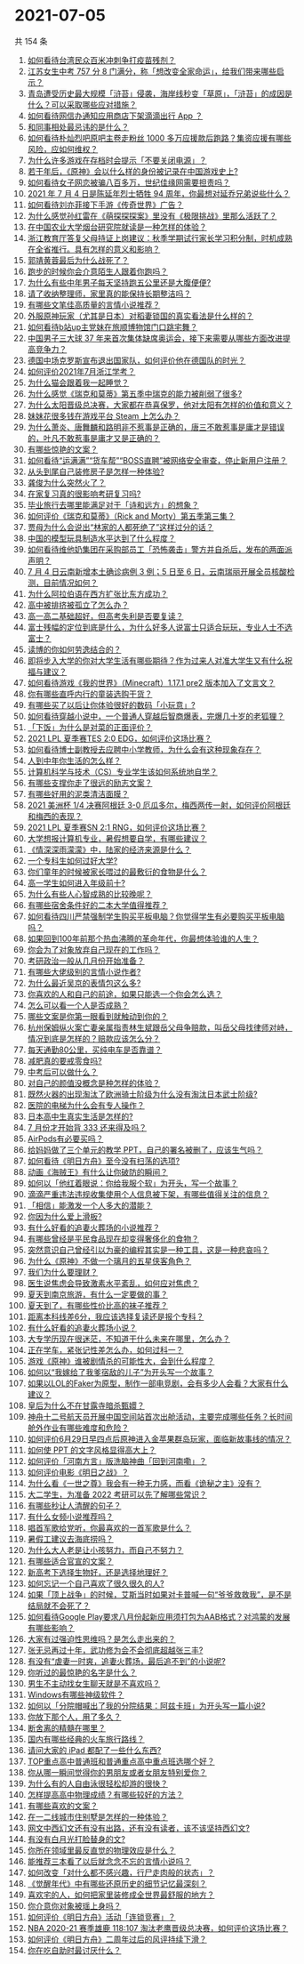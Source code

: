 # 2021-07-05

共 154 条

<!-- BEGIN -->
<!-- 最后更新时间 Mon Jul 05 2021 17:01:32 GMT+0800 (China Standard Time) -->

1. [如何看待台湾民众百米冲刺争打疫苗残剂？](https://www.zhihu.com/question/469960214)
2. [江苏女生中考 757 分 8
   门满分，称「想改变全家命运」，给我们带来哪些启示？](https://www.zhihu.com/question/470149393)
3. [青岛遭受历史最大规模「浒苔」侵袭，海岸线秒变「草原」，「浒苔」的成因是什么？可以采取哪些应对措施？](https://www.zhihu.com/question/468731794)
4. [如何看待网信办通知应用商店下架滴滴出行 App ？](https://www.zhihu.com/question/470015739)
5. [和同事相处最忌讳的是什么？](https://www.zhihu.com/question/294492493)
6. [如何看待朴灿烈吧原吧主卷走粉丝 1000
   多万应援款后跑路？集资应援有哪些风险，应如何维权？](https://www.zhihu.com/question/469617778)
7. [为什么许多游戏在存档时会提示「不要关闭电源」？](https://www.zhihu.com/question/469514688)
8. [若干年后，《原神》会以什么样的身份被记录在中国游戏史上?](https://www.zhihu.com/question/469448582)
9. [如何看待女子网恋被骗八百多万，世纪佳缘网需要担责吗？](https://www.zhihu.com/question/470130941)
10. [2021 年 7 月 4 日是陈延年烈士牺牲 94
    周年，你最想对延乔兄弟说些什么？](https://www.zhihu.com/question/469914836)
11. [如何看待刘亦菲接下手游《传奇世界》广告？](https://www.zhihu.com/question/469422532)
12. [为什么感觉孙红雷在《萌探探探案》里没有《极限挑战》里那么活跃了？](https://www.zhihu.com/question/467421033)
13. [在中国农业大学烟台研究院就读是一种怎样的体验？](https://www.zhihu.com/question/395900199)
14. [浙江教育厅答复父母持证上岗建议：秋季学期试行家长学习积分制，时机成熟在全省推行。具有怎样的意义和影响？](https://www.zhihu.com/question/470144683)
15. [郭靖黄蓉最后为什么战死了？](https://www.zhihu.com/question/468610755)
16. [跑步的时候你会介意陌生人跟着你跑吗？](https://www.zhihu.com/question/466187680)
17. [为什么有些中年男子每天坚持跑五公里还是大腹便便?](https://www.zhihu.com/question/457131875)
18. [请了收纳整理师，家里真的能保持长期整洁吗？](https://www.zhihu.com/question/446527016)
19. [有哪些文笔佳高质量的言情小说推荐？](https://www.zhihu.com/question/35334758)
20. [外服原神玩家（尤其是日本）对稻妻锁国的真实看法是什么样的？](https://www.zhihu.com/question/469647926)
21. [如何看待b站up主党妹在旅顺博物馆门口跳宅舞？](https://www.zhihu.com/question/469738970)
22. [中国男子三大球 37
    年来首次集体缺席奥运会，接下来需要从哪些方面改进提高竞争力？](https://www.zhihu.com/question/469581004)
23. [德国中场克罗斯宣布退出国家队，如何评价他在德国队的时光？](https://www.zhihu.com/question/469599762)
24. [如何评价2021年7月浙江学考？](https://www.zhihu.com/question/438511758)
25. [为什么猫会跟着我一起睡觉？](https://www.zhihu.com/question/460735158)
26. [为什么感觉《瑞克和莫蒂》第五季中瑞克的能力被削弱了很多?](https://www.zhihu.com/question/466419064)
27. [为什么太阳晋级总决赛，大家都在恭喜保罗，他对太阳有怎样的价值和意义？](https://www.zhihu.com/question/469265691)
28. [妹妹花很多钱在游戏平台 Steam 上怎么办？](https://www.zhihu.com/question/467965628)
29. [为什么萧炎、唐舞麟和路明非不惹事是正确的，唐三不敢惹事是庸才是错误的，叶凡不敢惹事是庸才又是正确的？](https://www.zhihu.com/question/469255466)
30. [有哪些惊艳的文案？](https://www.zhihu.com/question/459587637)
31. [如何看待“运满满”“货车帮”“BOSS直聘”被网络安全审查，停止新用户注册？](https://www.zhihu.com/question/470104949)
32. [从头到尾自己装修房子是怎样一种体验?](https://www.zhihu.com/question/31038596)
33. [龚俊为什么突然火了？](https://www.zhihu.com/question/469659869)
34. [在家复习真的很影响考研复习吗?](https://www.zhihu.com/question/465680815)
35. [毕业旅行去哪里能满足对于「诗和远方」的想象？](https://www.zhihu.com/question/461563310)
36. [如何评价《瑞克和莫蒂》（Rick and
    Morty）第五季第三集？](https://www.zhihu.com/question/468235017)
37. [贾母为什么会说出“林家的人都死绝了”这样过分的话？](https://www.zhihu.com/question/468517059)
38. [中国的模型玩具制造水平达到了什么程度？](https://www.zhihu.com/question/40669780)
39. [如何看待维他奶集团在采购部员工「恐怖袭击」警方并自杀后，发布的两面派声明？](https://www.zhihu.com/question/469732478)
40. [7 月 4 日云南新增本土确诊病例 3 例；5 日至 6
    日，云南瑞丽开展全员核酸检测，目前情况如何？](https://www.zhihu.com/question/470089816)
41. [为什么阿拉伯语在西方扩张比东方成功？](https://www.zhihu.com/question/464466767)
42. [高中被排挤被孤立了怎么办？](https://www.zhihu.com/question/466031743)
43. [高一高二基础超好，但高考失利是否要复读？](https://www.zhihu.com/question/467953916)
44. [富士残幅的定位到底是什么，为什么好多人说富士只适合玩玩，专业人士不选富士？](https://www.zhihu.com/question/470044599)
45. [读博的你如何劳逸结合的？](https://www.zhihu.com/question/460861080)
46. [即将步入大学的你对大学生活有哪些期待？作为过来人对准大学生又有什么祝福与建议？](https://www.zhihu.com/question/469460738)
47. [如何看待游戏《我的世界》（Minecraft）1.17.1 pre2
    版本加入了文言文？](https://www.zhihu.com/question/469226186)
48. [你有哪些直呼内行的童装选购干货？](https://www.zhihu.com/question/426278534)
49. [有哪些买了以后让你体验很好的数码「小玩意」?](https://www.zhihu.com/question/373192788)
50. [如何看待穿越小说中，一个普通人穿越后智商爆表，完爆几十岁的老狐狸？](https://www.zhihu.com/question/376857581)
51. [「下饭」为什么是对菜的正面评价？](https://www.zhihu.com/question/468067386)
52. [2021 LPL 夏季赛TES 2:0
    EDG，如何评价这场比赛？](https://www.zhihu.com/question/469986525)
53. [如何看待博士副教授去应聘中小学教师，为什么会有这种现象存在？](https://www.zhihu.com/question/469006927)
54. [人到中年你生活的怎么样？](https://www.zhihu.com/question/469317566)
55. [计算机科学与技术（CS）专业学生该如何系统地自学？](https://www.zhihu.com/question/37321190)
56. [有哪些支撑你走了很远的励志文案？](https://www.zhihu.com/question/460253646)
57. [有哪些好用的泥类清洁面膜？](https://www.zhihu.com/question/40798375)
58. [2021 美洲杯 1/4 决赛阿根廷 3-0
    厄瓜多尔，梅西两传一射，如何评价阿根廷和梅西的表现？](https://www.zhihu.com/question/469925866)
59. [2021 LPL 夏季赛SN 2:1 RNG，如何评价这场比赛？](https://www.zhihu.com/question/470013968)
60. [大学想报计算机专业，暑假想要自学，有哪些建议？](https://www.zhihu.com/question/464771225)
61. [《情深深雨濛濛》中，陆家的经济来源是什么？](https://www.zhihu.com/question/54479741)
62. [一个专科生如何过好大学?](https://www.zhihu.com/question/465577553)
63. [你们童年的时候被家长喂过的最敷衍的食物是什么？](https://www.zhihu.com/question/462844792)
64. [高一学生如何进入年级前十?](https://www.zhihu.com/question/426078063)
65. [为什么有些人心智成熟的比较晚呢？](https://www.zhihu.com/question/283077831)
66. [有哪些宿舍条件好的二本大学值得推荐？](https://www.zhihu.com/question/405920733)
67. [如何看待四川严禁强制学生购买平板电脑？你觉得学生有必要购买平板电脑吗？](https://www.zhihu.com/question/469907647)
68. [如果回到100年前那个热血沸腾的革命年代，你最想体验谁的人生？](https://www.zhihu.com/question/460118166)
69. [你会为了对象放弃自己现在的工作吗？](https://www.zhihu.com/question/470123044)
70. [考研政治一般从几月份开始准备？](https://www.zhihu.com/question/378053241)
71. [有哪些大佬级别的言情小说作者?](https://www.zhihu.com/question/323889571)
72. [为什么最近吴京的表情包这么多?](https://www.zhihu.com/question/459051105)
73. [你喜欢的人和自己的前途，如果只能选一个你会怎么选？](https://www.zhihu.com/question/469180114)
74. [怎么可以看一个人是否成熟？](https://www.zhihu.com/question/415808060)
75. [哪些文案是你第一眼看到就触动到你的？](https://www.zhihu.com/question/454171964)
76. [杭州保姆纵火案亡妻亲属指责林生斌跟岳父母争赔款，叫岳父母找律师对峙，情况到底是怎样的？赔款应该怎么分？](https://www.zhihu.com/question/469306984)
77. [每天通勤80公里，买纯电车是否靠谱？](https://www.zhihu.com/question/468510743)
78. [减肥真的要戒零食吗?](https://www.zhihu.com/question/468839689)
79. [中考后可以做什么？](https://www.zhihu.com/question/465877304)
80. [对自己的颜值没概念是种怎样的体验？](https://www.zhihu.com/question/309262006)
81. [既然火器的出现淘汰了欧洲骑士阶级为什么没有淘汰日本武士阶级?](https://www.zhihu.com/question/469293153)
82. [医院的电梯为什么会有专人操作？](https://www.zhihu.com/question/275348817)
83. [日本高中生真实生活是怎样的?](https://www.zhihu.com/question/358652855)
84. [7 月份才开始背 333 还来得及吗？](https://www.zhihu.com/question/405506994)
85. [AirPods有必要买吗？](https://www.zhihu.com/question/465884888)
86. [给妈妈做了三个单元的教学 PPT，自己的署名被删了，应该生气吗？](https://www.zhihu.com/question/466380653)
87. [如何看待《明日方舟》至今没有扫荡的选项?](https://www.zhihu.com/question/469337436)
88. [动画《海贼王》有什么让你破防的瞬间？](https://www.zhihu.com/question/466340998)
89. [如何以「他红着眼说：你给我服个软」为开头，写一个故事？](https://www.zhihu.com/question/460697101)
90. [滴滴严重违法违规收集使用个人信息被下架，有哪些值得关注的信息？](https://www.zhihu.com/question/470016029)
91. [「相信」能激发一个人多大的潜能？](https://www.zhihu.com/question/469081139)
92. [你因为什么爱上滑板?](https://www.zhihu.com/question/435394228)
93. [有什么好看的追妻火葬场的小说推荐？](https://www.zhihu.com/question/463126197)
94. [有哪些曾经是平民食品现在却变得奢侈化的食物？](https://www.zhihu.com/question/468524945)
95. [突然意识自己曾经引以为豪的编程其实是一种工具，这是一种悲哀吗？](https://www.zhihu.com/question/469223256)
96. [为什么《原神》不做一个璃月的五星侠客角色？](https://www.zhihu.com/question/468594400)
97. [我们为什么要理财？](https://www.zhihu.com/question/24177177)
98. [医生说焦虑会导致激素水平紊乱，如何应对焦虑？](https://www.zhihu.com/question/469907164)
99. [夏天到南京旅游，有什么一定要做的事？](https://www.zhihu.com/question/469022675)
100. [夏天到了，有哪些性价比高的袜子推荐？](https://www.zhihu.com/question/453321741)
101. [距离本科线差6分，我应该选择复读还是报个专科？](https://www.zhihu.com/question/467517153)
102. [有什么好看的追妻火葬场小说？](https://www.zhihu.com/question/463891070)
103. [大专学历现在很迷茫，不知道干什么未来在哪里，怎么办？](https://www.zhihu.com/question/467003536)
104. [正在学车，紧张记性差怎么办，如何过科一？](https://www.zhihu.com/question/458621193)
105. [游戏《原神》谁被剧情杀的可能性大，会到什么程度？](https://www.zhihu.com/question/466856390)
106. [如何以“我嫁给了我爹宿敌的儿子”为开头写一个故事？](https://www.zhihu.com/question/425380931)
107. [如果以LOL的Faker为原型，制作一部电竞剧，会有多少人会看？大家有什么建议？](https://www.zhihu.com/question/467272877)
108. [皇后为什么不在甘露寺暗杀甄嬛？](https://www.zhihu.com/question/323782581)
109. [神舟十二号航天员开展中国空间站首次出舱活动，主要完成哪些任务？长时间舱外作业有哪些难度和危险？](https://www.zhihu.com/question/469911953)
110. [如何评价6月29日早四点后原神进入金苹果群岛玩家，面临新故事线的情况？](https://www.zhihu.com/question/468978856)
111. [如何使 PPT 的文字风格显得高大上？](https://www.zhihu.com/question/26104860)
112. [如何评价「河南方言」版洗脑神曲「回到河南嘞」？](https://www.zhihu.com/question/469090177)
113. [如何评价电影《明日之战》？](https://www.zhihu.com/question/469466765)
114. [为什么看《一世之尊》我会有一种无力感，而看《诡秘之主》没有？](https://www.zhihu.com/question/466875284)
115. [大二学生，为准备 2022 考研可以先了解哪些常识？](https://www.zhihu.com/question/400494597)
116. [有哪些秒让人清醒的句子？](https://www.zhihu.com/question/464766380)
117. [有什么女频小说推荐吗？](https://www.zhihu.com/question/457795893)
118. [唱首军歌给党听，你最喜欢的一首军歌是什么？](https://www.zhihu.com/question/469697834)
119. [暑假工建议去海底捞吗？](https://www.zhihu.com/question/398756321)
120. [为什么大人老是让小孩努力，而自己不努力？](https://www.zhihu.com/question/465729487)
121. [有哪些适合官宣的文案？](https://www.zhihu.com/question/436157838)
122. [新高考下选择生物好，还是选择地理好？](https://www.zhihu.com/question/463643144)
123. [如何忘记一个自己喜欢了很久很久的人?](https://www.zhihu.com/question/468233405)
124. [如果「顶上战争」的时候，艾斯当时如果对卡普喊一句“爷爷救救我”，是不是结局就不会死了？](https://www.zhihu.com/question/275781764)
125. [如何看待Google
     Play要求八月份起新应用须打包为AAB格式？对鸿蒙的发展有哪些影响？](https://www.zhihu.com/question/469588431)
126. [大家有过强迫性思维吗？是怎么走出来的？](https://www.zhihu.com/question/400662217)
127. [张无忌再过十年，武功修为会不会彻底超越张三丰?](https://www.zhihu.com/question/458327600)
128. [有没有“虐妻一时爽，追妻火葬场，最后追不到”的小说呢?](https://www.zhihu.com/question/397071668)
129. [你听过的最惊艳的名字是什么？](https://www.zhihu.com/question/265694919)
130. [男生不主动找女生聊天就是不喜欢吗？](https://www.zhihu.com/question/428269881)
131. [Windows有哪些神级软件？](https://www.zhihu.com/question/465494790)
132. [如何以「分院帽喊出了我的分院结果：阿兹卡班」为开头写一篇小说?](https://www.zhihu.com/question/386972533)
133. [你放下那个人，用了多久？](https://www.zhihu.com/question/459105986)
134. [断舍离的精髓在哪里？](https://www.zhihu.com/question/25044125)
135. [国内有哪些经典的火车旅行路线？](https://www.zhihu.com/question/469093965)
136. [请问大家的 iPad 都配了一些什么东西?](https://www.zhihu.com/question/441947056)
137. [TOP重点高中普通班和普通重点高中重点班选哪个好？](https://www.zhihu.com/question/461031307)
138. [你从哪一瞬间觉得你的男朋友或者女朋友特别爱你？](https://www.zhihu.com/question/310415598)
139. [为什么有的人自由泳很轻松却游的很快？](https://www.zhihu.com/question/368523197)
140. [怎样提高高中物理成绩？有哪些较好的方法？](https://www.zhihu.com/question/20300295)
141. [有哪些喜欢的文案？](https://www.zhihu.com/question/460143596)
142. [在一二线城市住别墅是怎样的一种体验？](https://www.zhihu.com/question/350485995)
143. [网文中西幻文还有没有出路，还有没有读者，该不该坚持西幻文?](https://www.zhihu.com/question/469646044)
144. [有没有白月光打脸替身的文?](https://www.zhihu.com/question/459071698)
145. [你所在领域里最反直觉的物理效应是什么？](https://www.zhihu.com/question/466498607)
146. [能推荐三本看了以后就念念不忘的言情小说吗？](https://www.zhihu.com/question/420713607)
147. [如何改变「对什么都不感兴趣，行尸走肉般的状态」？](https://www.zhihu.com/question/31249796)
148. [《觉醒年代》中有哪些还原历史的细节记忆最深刻？](https://www.zhihu.com/question/451486276)
149. [喜欢宅的人，如何把家里装修成全世界最舒服的地方？](https://www.zhihu.com/question/35781319)
150. [你介意你对象被瑶上身吗？](https://www.zhihu.com/question/429956758)
151. [如何评价《明日方舟》活动「连锁竞赛」？](https://www.zhihu.com/question/469569572)
152. [NBA 2020-21 赛季雄鹿 118:107
     淘汰老鹰晋级总决赛，如何评价这场比赛？](https://www.zhihu.com/question/469901211)
153. [如何评价《明日方舟》二周年过后的风评持续下滑？](https://www.zhihu.com/question/469788139)
154. [你在吃自助时最讨厌什么？](https://www.zhihu.com/question/63212359)

<!-- END -->
